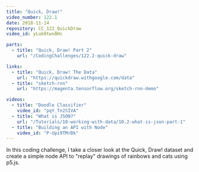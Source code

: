 ```yaml
---
title: "Quick, Draw!"
video_number: 122.1
date: 2018-11-14
repository: CC_122_QuickDraw
video_id: yLuk0twx8Hc

parts:
  - title: "Quick, Draw! Part 2"
    url: "/CodingChallenges/122.2-quick-draw"

links:
  - title: "Quick, Draw! The Data"
    url: "https://quickdraw.withgoogle.com/data"
  - title: "sketch-rnn"
    url: "https://magenta.tensorflow.org/sketch-rnn-demo"

videos:
  - title: "Doodle Classifier"
    video_id: "pqY_Tn2SIVA"
  - title: "What is JSON?"
    url: "/Tutorials/10-working-with-data/10.2-what-is-json-part-1"
  - title: "Building an API with Node"
    video_id: "P-Upi9TMrBk"
---
```


In this coding challenge, I take a closer look at the Quick, Draw! dataset and create a simple node API to "replay" drawings of rainbows and cats using p5.js.